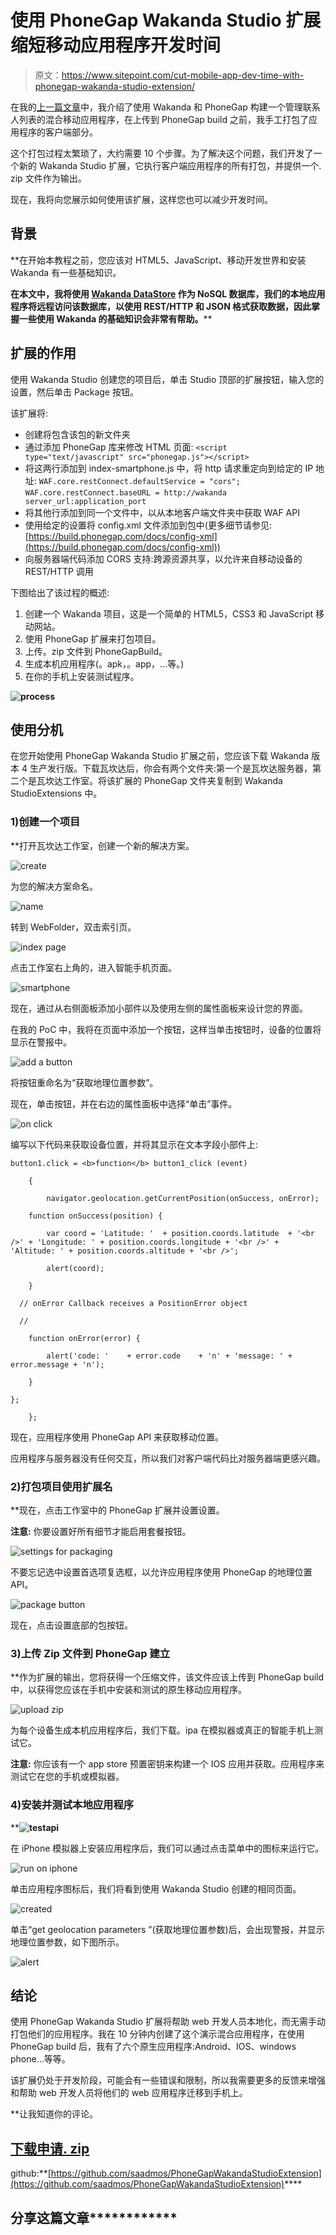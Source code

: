 # 使用 PhoneGap Wakanda Studio 扩展缩短移动应用程序开发时间

> 原文：<https://www.sitepoint.com/cut-mobile-app-dev-time-with-phonegap-wakanda-studio-extension/>

在我的[上一篇文章](https://www.sitepoint.com/build-contacts-app-with-html5-css-javascript-wakanda-studio/)中，我介绍了使用 Wakanda 和 PhoneGap 构建一个管理联系人列表的混合移动应用程序，在上传到 PhoneGap build 之前，我手工打包了应用程序的客户端部分。

这个打包过程太繁琐了，大约需要 10 个步骤。为了解决这个问题，我们开发了一个新的 Wakanda Studio 扩展，它执行客户端应用程序的所有打包，并提供一个. zip 文件作为输出。

现在，我将向您展示如何使用该扩展，这样您也可以减少开发时间。

## 背景

 **在开始本教程之前，您应该对 HTML5、JavaScript、移动开发世界和安装 Wakanda 有一些基础知识。

 **在本文中，我将使用 [Wakanda DataStore](http://doc.wakanda.org/Datastore/Datastore.100-588923.en.html) 作为 NoSQL 数据库，我们的本地应用程序将远程访问该数据库，以使用 REST/HTTP 和 JSON 格式获取数据，因此掌握一些使用 Wakanda 的基础知识会非常有帮助。****

## 扩展的作用

使用 Wakanda Studio 创建您的项目后，单击 Studio 顶部的扩展按钮，输入您的设置，然后单击 Package 按钮。

该扩展将:

*   创建将包含该包的新文件夹
*   通过添加 PhoneGap 库来修改 HTML 页面:
    `<script type="text/javascript" src="phonegap.js"></script>`
*   将这两行添加到 index-smartphone.js 中，将 http 请求重定向到给定的 IP 地址:
    `WAF.core.restConnect.defaultService = "cors";`
    `WAF.core.restConnect.baseURL = http://wakanda server_url:application_port`
*   将其他行添加到同一个文件中，以从本地客户端文件夹中获取 WAF API
*   使用给定的设置将 config.xml 文件添加到包中(更多细节请参见:[https://build.phonegap.com/docs/config-xml](https://build.phonegap.com/docs/config-xml))
*   向服务器端代码添加 CORS 支持:跨源资源共享，以允许来自移动设备的 REST/HTTP 调用

下图给出了该过程的概述:

1.  创建一个 Wakanda 项目，这是一个简单的 HTML5，CSS3 和 JavaScript 移动网站。
2.  使用 PhoneGap 扩展来打包项目。
3.  上传。zip 文件到 PhoneGapBuild。
4.  生成本机应用程序(。apk，。app，…等。)
5.  在你的手机上安装测试程序。

**![process](img/54af1b2c2af2c15f6224aa82dcd544ba.png)**

## 使用分机

在您开始使用 PhoneGap Wakanda Studio 扩展之前，您应该下载 Wakanda 版本 4 生产发行版。下载瓦坎达后，你会有两个文件夹:第一个是瓦坎达服务器，第二个是瓦坎达工作室。将该扩展的 PhoneGap 文件夹复制到 Wakanda StudioExtensions 中。

### 1)创建一个项目

 **打开瓦坎达工作室，创建一个新的解决方案。

![create](img/ad2fa7314be069ce7982c2806d41c87a.png)

为您的解决方案命名。

![name](img/75b64e7ece832b95cff0d1a5918cbb1b.png)

转到 WebFolder，双击索引页。

![index page](img/5a4f4424989428679acda18c56d2cbb4.png)

点击工作室右上角的，进入智能手机页面。

![smartphone](img/0acd89ad2a399dd93c875efc336ce332.png)

现在，通过从右侧面板添加小部件以及使用左侧的属性面板来设计您的界面。

在我的 PoC 中，我将在页面中添加一个按钮，这样当单击按钮时，设备的位置将显示在警报中。

![add a button](img/0ae9bd1e298c2a75ea133df19790b50a.png)

将按钮重命名为“获取地理位置参数”。

现在，单击按钮，并在右边的属性面板中选择“单击”事件。

![on click](img/afc38d2173b79dd757a5796820f420a5.png)

编写以下代码来获取设备位置，并将其显示在文本字段小部件上:

```
button1.click = <b>function</b> button1_click (event)

    {

        navigator.geolocation.getCurrentPosition(onSuccess, onError);

    function onSuccess(position) {

        var coord = 'Latitude: '  + position.coords.latitude  + '<br />' + 'Longitude: ' + position.coords.longitude + '<br />' + 'Altitude: ' + position.coords.altitude + '<br />';

        alert(coord);

    }

  // onError Callback receives a PositionError object

  //

    function onError(error) {

        alert('code: '    + error.code    + 'n' + 'message: ' + error.message + 'n');

    }

};

    };
```

现在，应用程序使用 PhoneGap API 来获取移动位置。

应用程序与服务器没有任何交互，所以我们对客户端代码比对服务器端更感兴趣。

### 2)打包项目使用**扩展名**

 **现在，点击工作室中的 PhoneGap 扩展并设置设置。

**注意:** 你要设置好所有细节才能启用套餐按钮。

![settings for packaging](img/f3f0154751b7a771942c51cdfdebc09a.png)

不要忘记选中设置首选项复选框，以允许应用程序使用 PhoneGap 的地理位置 API。

![package button](img/55cbd2bd251f522333627fb4c7500c4c.png)

现在，点击设置底部的包按钮。

### 3)上传 Zip 文件到 PhoneGap 建立

 **作为扩展的输出，您将获得一个压缩文件，该文件应该上传到 PhoneGap build 中，以获得您应该在手机中安装和测试的原生移动应用程序。

![upload zip](img/8e8f322e57803d0903a19773304446f1.png)

为每个设备生成本机应用程序后，我们下载。ipa 在模拟器或真正的智能手机上测试它。

**注意:** 你应该有一个 app store 预置密钥来构建一个 IOS 应用并获取。应用程序来测试它在您的手机或模拟器。

### 4)安装并测试本地应用程序

 ****![testapi](img/4927bd32f16a45128381f67fa58b7c80.png)**

在 iPhone 模拟器上安装应用程序后，我们可以通过点击菜单中的图标来运行它。

![run on iphone](img/cecf36719e0e9418fac62686e090d0f0.png)

单击应用程序图标后，我们将看到使用 Wakanda Studio 创建的相同页面。

![created](img/d816db3046f498f2eba722b43823c391.png)

单击“get geolocation parameters ”(获取地理位置参数)后，会出现警报，并显示地理位置参数，如下图所示。

![alert](img/8d4729d089228c7f6b930cc5bbed2fca.png)

## 结论

使用 PhoneGap Wakanda Studio 扩展将帮助 web 开发人员本地化，而无需手动打包他们的应用程序。我在 10 分钟内创建了这个演示混合应用程序，在使用 PhoneGap build 后，我有了六个原生应用程序:Android、IOS、windows phone…等等。

该扩展仍处于开发阶段，可能会有一些错误和限制，所以我需要更多的反馈来增强和帮助 web 开发人员将他们的 web 应用程序迁移到手机上。

 **让我知道你的评论。

## [**下载申请. zip**](http://www.codeproject.com/KB/Articles/542819/Working/Download_the_application.zip)

github:**[https://github.com/saadmos/PhoneGapWakandaStudioExtension](https://github.com/saadmos/PhoneGapWakandaStudioExtension)**** 

## **分享这篇文章**************